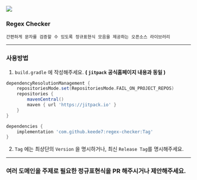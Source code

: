 [![](https://jitpack.io/v/keede7/regex-checker.svg)](https://jitpack.io/#keede7/regex-checker)

### Regex Checker 

```
간편하게 문자를 검증할 수 있도록 정규표현식 모음을 제공하는 오픈소스 라이브러리
```

---

### 사용방법

1.  `build.gradle` 에 작성해주세요. **( `jitpack` 공식홈페이지 내용과 동일 )**

```groovy
dependencyResolutionManagement {
    repositoriesMode.set(RepositoriesMode.FAIL_ON_PROJECT_REPOS)
    repositories {
        mavenCentral()
        maven { url 'https://jitpack.io' }
    }
}

dependencies {
    implementation 'com.github.keede7:regex-checker:Tag'
}
```

2. `Tag` 에는 최상단의 `Version` 을 명시하거나, 최신 `Release Tag`를 명시해주세요.

---

### 여러 도메인을 주제로 필요한 정규표현식을 PR 해주시거나 제안해주세요.